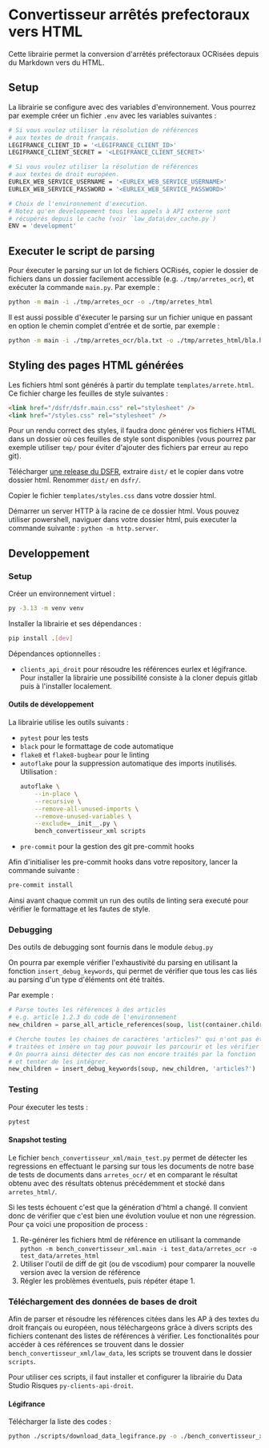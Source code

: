 # Convertisseur arrêtés prefectoraux vers HTML

Cette librairie permet la conversion d'arrêtés préfectoraux OCRisées depuis du Markdown vers du HTML.

## Setup

La librairie se configure avec des variables d'environnement. Vous pourrez par exemple créer un fichier `.env` avec les variables suivantes : 

```bash
# Si vous voulez utiliser la résolution de références 
# aux textes de droit français.
LEGIFRANCE_CLIENT_ID = '<LEGIFRANCE_CLIENT_ID>'
LEGIFRANCE_CLIENT_SECRET = '<LEGIFRANCE_CLIENT_SECRET>'

# Si vous voulez utiliser la résolution de références
# aux textes de droit européen.
EURLEX_WEB_SERVICE_USERNAME = '<EURLEX_WEB_SERVICE_USERNAME>'
EURLEX_WEB_SERVICE_PASSWORD = '<EURLEX_WEB_SERVICE_PASSWORD>'

# Choix de l'environnement d'execution.
# Notez qu'en developpement tous les appels à API externe sont 
# récupérés depuis le cache (voir `law_data\dev_cache.py`)
ENV = 'development'
```

## Executer le script de parsing

Pour éxecuter le parsing sur un lot de fichiers OCRisés, copier le dossier de fichiers dans un dossier facilement accessible (e.g. `./tmp/arretes_ocr`), et exécuter la commande `main.py`. Par exemple :

```bash
python -m main -i ./tmp/arretes_ocr -o ./tmp/arretes_html
```

Il est aussi possible d'éxecuter le parsing sur un fichier unique en passant en option le chemin complet d'entrée et de sortie, par exemple :

```bash
python -m main -i ./tmp/arretes_ocr/bla.txt -o ./tmp/arretes_html/bla.html
```

## Styling des pages HTML générées

Les fichiers html sont générés à partir du template `templates/arrete.html`. Ce fichier charge les feuilles de style suivantes :

```html
<link href="/dsfr/dsfr.main.css" rel="stylesheet" />
<link href="/styles.css" rel="stylesheet" />
```

Pour un rendu correct des styles, il faudra donc générer vos fichiers HTML dans un dossier où ces feuilles de style sont disponibles (vous pourrez par exemple utiliser `tmp/` pour éviter d'ajouter des fichiers par erreur au repo git).

Télécharger [une release du DSFR](https://github.com/GouvernementFR/dsfr/releases/download/v1.13.0/dsfr-v1.13.0.zip), extraire `dist/` et le copier dans votre dossier html. Renommer `dist/` en `dsfr/`.

Copier le fichier `templates/styles.css` dans votre dossier html.

Démarrer un server HTTP à la racine de ce dossier html. Vous pouvez utiliser powershell, naviguer dans votre dossier html, puis executer la commande suivante : `python -m http.server`.


## Developpement

### Setup

Créer un environnement virtuel :

```bash
py -3.13 -m venv venv
```

Installer la librairie et ses dépendances :

```bash
pip install .[dev]
```

Dépendances optionnelles : 

- `clients_api_droit` pour résoudre les références eurlex et légifrance. Pour installer la librairie une possibilité consiste à la cloner depuis gitlab puis à l'installer localement.


#### Outils de développement

La librairie utilise les outils suivants :
- `pytest` pour les tests
- `black` pour le formattage de code automatique
- `flake8` et `flake8-bugbear` pour le linting
- `autoflake` pour la suppression automatique des imports inutilisés. Utilisation : 
    ```bash
    autoflake \
        --in-place \
        --recursive \
        --remove-all-unused-imports \
        --remove-unused-variables \
        --exclude=__init__.py \
        bench_convertisseur_xml scripts
    ```
- `pre-commit` pour la gestion des git pre-commit hooks

Afin d'initialiser les pre-commit hooks dans votre repository, lancer la commande suivante :

```bash
pre-commit install
```

Ainsi avant chaque commit un run des outils de linting sera executé pour vérifier le formattage et les fautes de style.


### Debugging

Des outils de debugging sont fournis dans le module `debug.py`

On pourra par exemple vérifier l'exhaustivité du parsing en utilisant la fonction `insert_debug_keywords`, qui permet de vérifier que tous les cas liés au parsing d'un type d'éléments ont été traités.

Par exemple :

```python
# Parse toutes les références à des articles
# e.g. article 1.2.3 du code de l'environnement
new_children = parse_all_article_references(soup, list(container.children))

# Cherche toutes les chaines de caractères 'articles?' qui n'ont pas été
# traitées et insère un tag pour pouvoir les parcourir et les vérifier manuellement.
# On pourra ainsi détecter des cas non encore traités par la fonction `parse_all_article_references`
# et tenter de les intégrer.
new_children = insert_debug_keywords(soup, new_children, 'articles?')
```

### Testing

Pour éxecuter les tests :

```bash
pytest
```

#### Snapshot testing

Le fichier `bench_convertisseur_xml/main_test.py` permet de détecter les regressions en effectuant le parsing sur tous les documents de notre base de tests de documents dans `arretes_ocr/` et en comparant le résultat obtenu avec des résultats obtenus précédemment et stocké dans `arretes_html/`.

Si les tests échouent c'est que la génération d'html a changé. Il convient donc de vérifier que c'est bien une évolution voulue et non une régression. Pour ça voici une proposition de process :

1. Re-générer les fichiers html de référence en utilisant la commande `python -m bench_convertisseur_xml.main -i test_data/arretes_ocr -o test_data/arretes_html`
2. Utiliser l'outil de diff de git (ou de vscodium) pour comparer la nouvelle version avec la version de référence
3. Régler les problèmes éventuels, puis répéter étape 1.


### Téléchargement des données de bases de droit

Afin de parser et résoudre les références citées dans les AP à des textes du droit français ou européen, nous téléchargeons grâce à divers scripts des fichiers contenant des listes de références à vérifier. Les fonctionalités pour accéder à ces références se trouvent dans le dossier `bench_convertisseur_xml/law_data`, les scripts se trouvent dans le dossier `scripts`.

Pour utiliser ces scripts, il faut installer et configurer la librairie du Data Studio Risques `py-clients-api-droit`.

#### Légifrance

Télécharger la liste des codes :

```bash
python ./scripts/download_data_legifrance.py -o ./bench_convertisseur_xml/law_data/legifrance
```
